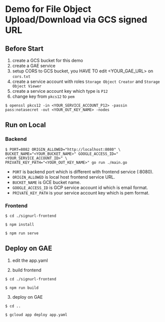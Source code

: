 # Demo for File Object Upload/Download via GCS signed URL

## Before Start
1. create a GCS bucket for this demo
2. create a GAE service
3. setup CORS to GCS bucket, you HAVE TO edit <YOUR_GAE_URL> on `cors.txt`
4. create a service account with roles `Storage Object Creator` and `Storage Object Viewer`
5. create a service account key which type is `P12`
6. change key from `pkcs12` to `pem`
```
$ openssl pkcs12 -in <YOUR_SERVICE_ACCOUNT_P12> -passin pass:notasecret -out <YOUR_OUT_KEY_NAME> -nodes
```

## Run on Local
### Backend
```
$ PORT=8082 ORIGIN_ALLOWED="http://localhost:8080" \
BUCKET_NAME="<YOUR_BUCKET_NAME>" GOOGLE_ACCESS_ID="<YOUR_SERVICE_ACCOUNT_ID>" \
PRIVATE_KEY_PATH="<YOUR_OUT_KEY_NAME>" go run ./main.go
```
- `PORT` is backend port which is different with frontend service (:8080).
- `ORIGIN_ALLOWED` is local host frontend service URL.
- `BUCKET_NAME` is GCE bucket name.
- `GOOGLE_ACCESS_ID` is GCP service account id which is email format.
- `PRIVATE_KEY_PATH` is your service account key which is pem format.

### Frontend
```
$ cd ./signurl-frontend
```

```
$ npm install
```

```
$ npm run serve
```

## Deploy on GAE
1. edit the app.yaml

2. build frontend
```
$ cd ./signurl-frontend
```

```
$ npm run build
```

3. deploy on GAE
```
$ cd ..
```

```
$ gcloud app deploy app.yaml
```
